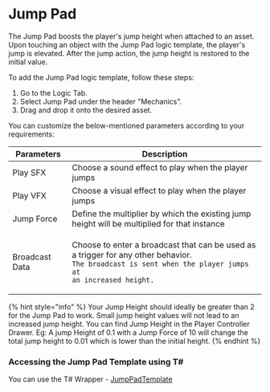 # Jump Pad

The Jump Pad boosts the player's jump height when attached to an asset. Upon touching an object with the Jump Pad logic template, the player's jump is elevated. After the jump action, the jump height is restored to the initial value.

To add the Jump Pad logic template, follow these steps:

1. Go to the Logic Tab.
2. Select Jump Pad under the header "Mechanics".
3. Drag and drop it onto the desired asset.

You can customize the below-mentioned parameters according to your requirements:

| Parameters     | Description                                                                                                                                                                   |
| -------------- | ----------------------------------------------------------------------------------------------------------------------------------------------------------------------------- |
| Play SFX       | Choose a sound effect to play when the player jumps                                                                                                                           |
| Play VFX       | Choose a visual effect to play when the player jumps                                                                                                                          |
| Jump Force     | Define the multiplier by which the existing jump height will be multiplied for that instance                                                                                  |
| Broadcast Data | <p>Choose to enter a broadcast that can be used as a trigger for any other behavior. <br><code>The broadcast is sent when the player jumps at an increased height.</code></p> |

{% hint style="info" %}
Your Jump Height should ideally be greater than 2 for the Jump Pad to work. Small jump height values will not lead to an increased jump height. You can find Jump Height in the Player Controller Drawer. Eg: A jump Height of 0.1 with a Jump Force of 10 will change the total jump height to 0.01 which is lower than the initial height.
{% endhint %}

### Accessing the Jump Pad Template using T\#

You can use the T# Wrapper - [JumpPadTemplate](../../coding-using-t/t-logic-template-wrappers.md#jumppadtemplate)

